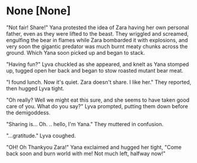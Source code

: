 # None [None]
"Not fair! Share!" Yana protested the idea of Zara having her own personal father, even as they were lifted to the beast. They wriggled and screamed, engulfing the bear in flames while Zara bombarded it with explosions, and very soon the gigantic predator was much burnt meaty chunks across the ground. Which Yana soon picked up and began to stack.    

"Having fun?" Lyva chuckled as she appeared, and knelt as Yana stomped up, tugged open her back and began to stow roasted mutant bear meat.   

"I found lunch. Now it's quiet. Zara doesn't share. I like her." They reported, then hugged Lyva tight.   

"Oh really? Well we might eat this sure, and she seems to have taken good care of you. What do you say?" Lyva prompted, putting them down before the demigoddess.    

"Sharing is... Oh. .. hello, I'm Yana." They muttered in confusion.   

"...gratitude." Lyva coughed.   

"OH! Oh Thankyou Zara!" Yana exclaimed and hugged her tight, "Come back soon and burn world with me! Not much left, halfway now!"

